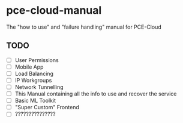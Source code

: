# pce-cloud-manual
The "how to use" and "failure handling" manual for PCE-Cloud

## TODO

- [ ] User Permissions
- [ ] Mobile App
- [ ] Load Balancing
- [ ] IP Workgroups
- [ ] Network Tunnelling 
- [ ] This Manual containing all the info to use and recover the service
- [ ] Basic ML Toolkit
- [ ] "Super Custom" Frontend 
- [ ] ???????????????
